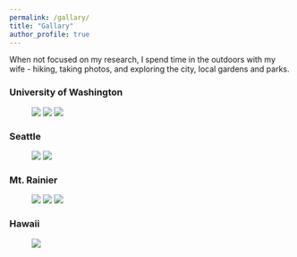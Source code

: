 ```yaml
---
permalink: /gallary/
title: "Gallary"
author_profile: true 
---
```


When not focused on my research, I spend time in the outdoors with my wife - hiking, taking photos, and exploring the city, local gardens and parks. 

### University of Washington


<figure class="third">
  <a href="/files/a1.jpg">
  <img src="/files/b1.jpg"></a>

  <a href="/files/a2.jpg">
  <img src="/files/b2.jpg"></a>

  <a href="/files/a3.jpg">
  <img src="/files/b3.jpg"></a>
  
</figure>

### Seattle


<figure class="third">
  <a href="/files/a4.jpg">
  <img src="/files/b4.jpg"></a>

  <a href="/files/a5.jpg">
  <img src="/files/b5.jpg"></a>
  
</figure>

### Mt. Rainier

<figure class="third">

  <a href="/files/a7.jpg">
  <img src="/files/b7.jpg"></a>
  
  <a href="/files/a8.jpg">
  <img src="/files/b8.jpg"></a>
 
  <a href="/files/a9.jpg">
  <img src="/files/b9.jpg"></a>
  
</figure>

### Hawaii

<figure class="third">

  <a href="/files/a6.jpg">
  <img src="/files/b6.jpg"></a>
  
</figure>
  

